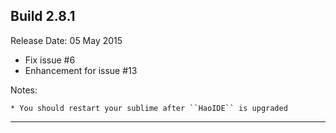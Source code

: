 Build 2.8.1
-----------
Release Date: 05 May 2015

* Fix issue #6
* Enhancement for issue #13

Notes:

    * You should restart your sublime after ``HaoIDE`` is upgraded
-----------